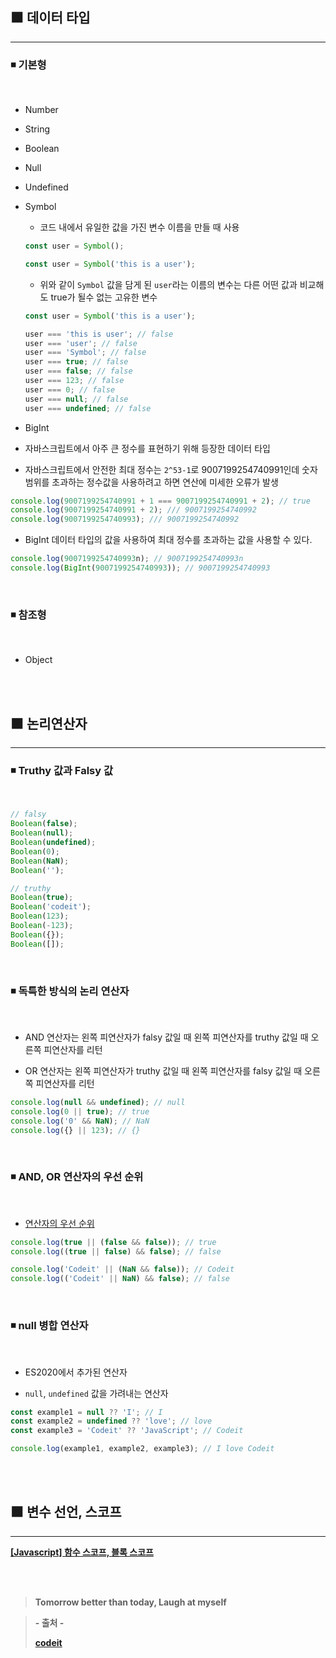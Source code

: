 ## ⬛ 데이터 타입

---

### ◾ 기본형

<br>

- Number

- String

- Boolean

- Null

- Undefined

- Symbol

  - 코드 내에서 유일한 값을 가진 변수 이름을 만들 때 사용

  ```javascript
  const user = Symbol();

  const user = Symbol('this is a user');
  ```

  - 위와 같이 `Symbol` 값을 담게 된 `user`라는 이름의 변수는 다른 어떤 값과 비교해도 true가 될수 없는 고유한 변수

  ```javascript
  const user = Symbol('this is a user');

  user === 'this is user'; // false
  user === 'user'; // false
  user === 'Symbol'; // false
  user === true; // false
  user === false; // false
  user === 123; // false
  user === 0; // false
  user === null; // false
  user === undefined; // false
  ```

- BigInt

- 자바스크립트에서 아주 큰 정수를 표현하기 위해 등장한 데이터 타입

- 자바스크립트에서 안전한 최대 정수는 `2^53-1`로 9007199254740991인데 숫자 범위를 초과하는 정수값을 사용하려고 하면 연산에 미세한 오류가 발생

```javascript
console.log(9007199254740991 + 1 === 9007199254740991 + 2); // true
console.log(9007199254740991 + 2); /// 9007199254740992
console.log(9007199254740993); /// 9007199254740992
```

- BigInt 데이터 타입의 값을 사용하여 최대 정수를 초과하는 값을 사용할 수 있다.

```javascript
console.log(9007199254740993n); // 9007199254740993n
console.log(BigInt(9007199254740993)); // 9007199254740993
```

<br>

### ◾ 참조형

<br>

- Object

<br><br>

## ⬛ 논리연산자

---

### ◾ Truthy 값과 Falsy 값

<br>

```javascript
// falsy
Boolean(false);
Boolean(null);
Boolean(undefined);
Boolean(0);
Boolean(NaN);
Boolean('');

// truthy
Boolean(true);
Boolean('codeit');
Boolean(123);
Boolean(-123);
Boolean({});
Boolean([]);
```

<br>

### ◾ 독특한 방식의 논리 연산자

<br>

- AND 연산자는 왼쪽 피연산자가 falsy 값일 때 왼쪽 피연산자를 truthy 값일 때 오른쪽 피연산자를 리턴

- OR 연산자는 왼쪽 피연산자가 truthy 값일 때 왼쪽 피연산자를 falsy 값일 때 오른쪽 피연산자를 리턴

```javascript
console.log(null && undefined); // null
console.log(0 || true); // true
console.log('0' && NaN); // NaN
console.log({} || 123); // {}
```

<br>

### ◾ AND, OR 연산자의 우선 순위

<br>

- [연산자의 우선 순위](https://developer.mozilla.org/ko/docs/Web/JavaScript/Reference/Operators/Operator_Precedence)

```javascript
console.log(true || (false && false)); // true
console.log((true || false) && false); // false

console.log('Codeit' || (NaN && false)); // Codeit
console.log(('Codeit' || NaN) && false); // false
```

<br>

### ◾ null 병합 연산자

<br>

- ES2020에서 추가된 연산자

- `null`, `undefined` 값을 가려내는 연산자

```javascript
const example1 = null ?? 'I'; // I
const example2 = undefined ?? 'love'; // love
const example3 = 'Codeit' ?? 'JavaScript'; // Codeit

console.log(example1, example2, example3); // I love Codeit
```

<br><br>

## ⬛ 변수 선언, 스코프

---

**[[Javascript] 함수 스코프, 블록 스코프](https://velog.io/@lilclown/Javascript-%ED%95%A8%EC%88%98-%EC%8A%A4%EC%BD%94%ED%94%84-%EB%B8%94%EB%A1%9D-%EC%8A%A4%EC%BD%94%ED%94%84)**

<br><br>

> **Tomorrow better than today, Laugh at myself**

> **- 출처 -**
>
> **[codeit](https://www.codeit.kr/dashboard)**
